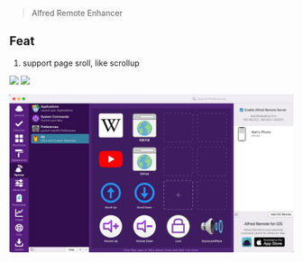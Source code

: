 > Alfred Remote Enhancer

## Feat

1. support page sroll, like scrollup



[![](https://img.shields.io/badge/version-v0.1-green?style=for-the-badge)]()
[![](https://img.shields.io/badge/download-click-blue?style=for-the-badge)](https://github.com/alanhe421/alfred-workflows/raw/master/remote/Alfred%20Remote.alfredworkflow)




<!-- more -->

![](screenshots/screenshot.jpeg)
